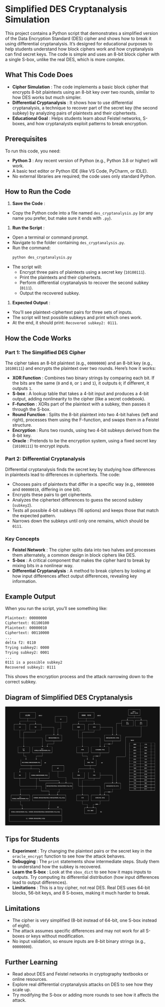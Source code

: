 # Simplified DES Cryptanalysis Simulation

This project contains a Python script that demonstrates a simplified version of the Data Encryption Standard (DES) cipher and shows how to break it using differential cryptanalysis. It’s designed for educational purposes to help students understand how block ciphers work and how cryptanalysis can find secret keys. The code is simple and uses an 8-bit block cipher with a single S-box, unlike the real DES, which is more complex.

## What This Code Does

* **Cipher Simulation** : The code implements a basic block cipher that encrypts 8-bit plaintexts using an 8-bit key over two rounds, similar to how DES works but much simpler.
* **Differential Cryptanalysis** : It shows how to use differential cryptanalysis, a technique to recover part of the secret key (the second subkey) by analyzing pairs of plaintexts and their ciphertexts.
* **Educational Goal** : Helps students learn about Feistel networks, S-boxes, and how cryptanalysts exploit patterns to break encryption.

## Prerequisites

To run this code, you need:

* **Python 3** : Any recent version of Python (e.g., Python 3.8 or higher) will work.
* A basic text editor or Python IDE (like VS Code, PyCharm, or IDLE).
* No external libraries are required; the code uses only standard Python.

## How to Run the Code

1. **Save the Code** :

* Copy the Python code into a file named `des_cryptanalysis.py` (or any name you prefer, but make sure it ends with `.py`).

1. **Run the Script** :

* Open a terminal or command prompt.
* Navigate to the folder containing `des_cryptanalysis.py`.
* Run the command:
  ```bash
  python des_cryptanalysis.py
  ```
* The script will:
  * Encrypt three pairs of plaintexts using a secret key (`10100111`).
  * Print the plaintexts and their ciphertexts.
  * Perform differential cryptanalysis to recover the second subkey (`0111`).
  * Output the recovered subkey.

1. **Expected Output** :

* You’ll see plaintext-ciphertext pairs for three sets of inputs.
* The script will test possible subkeys and print which ones work.
* At the end, it should print: `Recovered subkey2: 0111`.

## How the Code Works

### Part 1: The Simplified DES Cipher

The cipher takes an 8-bit plaintext (e.g., `00000000`) and an 8-bit key (e.g., `10100111`) and encrypts the plaintext over two rounds. Here’s how it works:

* **XOR Function** : Combines two binary strings by comparing each bit. If the bits are the same (`0` and `0`, or `1` and `1`), it outputs `0`; if different, it outputs `1`.
* **S-box** : A lookup table that takes a 4-bit input and produces a 4-bit output, adding nonlinearity to the cipher (like a secret codebook).
* **F-function** : XORs part of the plaintext with a subkey, then passes it through the S-box.
* **Round Function** : Splits the 8-bit plaintext into two 4-bit halves (left and right), processes them using the F-function, and swaps them in a Feistel structure.
* **Encryption** : Runs two rounds, using two 4-bit subkeys derived from the 8-bit key.
* **Oracle** : Pretends to be the encryption system, using a fixed secret key (`10100111`) to encrypt inputs.

### Part 2: Differential Cryptanalysis

Differential cryptanalysis finds the secret key by studying how differences in plaintexts lead to differences in ciphertexts. The code:

* Chooses pairs of plaintexts that differ in a specific way (e.g., `00000000` and `00000010`, differing in one bit).
* Encrypts these pairs to get ciphertexts.
* Analyzes the ciphertext differences to guess the second subkey (`subkey2`).
* Tests all possible 4-bit subkeys (16 options) and keeps those that match the expected pattern.
* Narrows down the subkeys until only one remains, which should be `0111`.

### Key Concepts

* **Feistel Network** : The cipher splits data into two halves and processes them alternately, a common design in block ciphers like DES.
* **S-box** : A critical component that makes the cipher hard to break by mixing bits in a nonlinear way.
* **Differential Cryptanalysis** : A method to break ciphers by looking at how input differences affect output differences, revealing key information.

## Example Output

When you run the script, you’ll see something like:

```
Plaintext: 00000000
Ciphertext: 01100100
Plaintext: 00000010
Ciphertext: 00110000
...
delta f2: 0110
Trying subkey2: 0000
Trying subkey2: 0001
...
0111 is a possible subkey2
Recovered subkey2: 0111
```

This shows the encryption process and the attack narrowing down to the correct subkey.

## Diagram of Simplified DES Cryptanalysis

![Diagram of Simplified DES Cryptanalysis](https://github.com/RadinRavankhah/DES-Cryptanalysis-Python-Simulation/blob/main/des_cryptanalysis_diagram.png)

## Tips for Students

* **Experiment** : Try changing the plaintext pairs or the secret key in the `oracle_encrypt` function to see how the attack behaves.
* **Debugging** : The `print` statements show intermediate steps. Study them to understand how the subkey is recovered.
* **Learn the S-box** : Look at the `sbox_dict` to see how it maps inputs to outputs. Try computing its differential distribution (how input differences lead to output differences).
* **Limitations** : This is a toy cipher, not real DES. Real DES uses 64-bit blocks, 56-bit keys, and 8 S-boxes, making it much harder to break.

## Limitations

* The cipher is very simplified (8-bit instead of 64-bit, one S-box instead of eight).
* The attack assumes specific differences and may not work for all S-boxes or keys without modification.
* No input validation, so ensure inputs are 8-bit binary strings (e.g., `00000000`).

## Further Learning

* Read about DES and Feistel networks in cryptography textbooks or online resources.
* Explore real differential cryptanalysis attacks on DES to see how they scale up.
* Try modifying the S-box or adding more rounds to see how it affects the attack.
